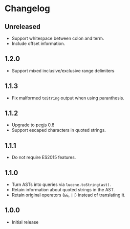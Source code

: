 # Changelog

## Unreleased
 - Support whitespace between colon and term.
 - Include offset information.

## 1.2.0
 - Support mixed inclusive/exclusive range delimiters

## 1.1.3
 - Fix malformed `toString` output when using paranthesis.

## 1.1.2
 - Upgrade to pegjs 0.8
 - Support escaped characters in quoted strings.

## 1.1.1
 - Do not require ES2015 features.

## 1.1.0
 - Turn ASTs into queries via `lucene.toString(ast)`.
 - Retain information about quoted strings in the AST.
 - Retain original operators (`&&`, `||`) instead of translating it.

## 1.0.0
 - Initial release

